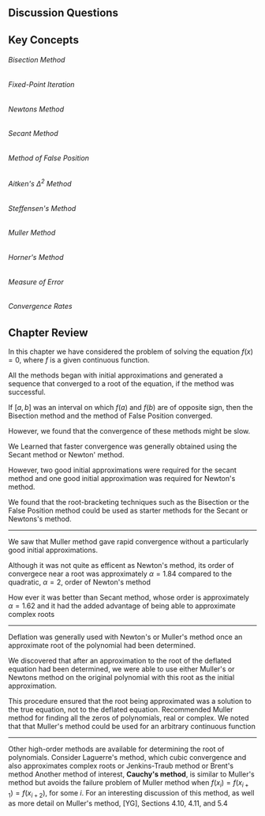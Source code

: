 ## Discussion Questions 

## Key Concepts

###### Bisection Method

###### Fixed-Point Iteration

###### Newtons Method

###### Secant Method

###### Method of False Position 

###### Aitken's $\Delta^{2}$ Method

###### Steffensen's Method

###### Muller Method

###### Horner's Method

###### Measure of Error

###### Convergence Rates


## Chapter Review

In this chapter we have considered the problem of solving the equation $f(x) = 0$,
	where $f$ is a given continuous function.

All the methods began with initial approximations 
	and generated a sequence 
		that converged to a root of the equation,
			if the method was successful.

If $[a,b]$ was an interval on which $f(a)$ and $f(b)$ are of opposite sign, 
	then the Bisection method and the method of False Position converged. 

However, we found that the convergence of these methods might be slow.

We Learned that faster convergence was generally obtained using the Secant method or Newton' method.

However, two good initial approximations were required for the secant method
	and one good initial approximation was required for Newton's method.

We found that the root-bracketing techniques such as the Bisection or the False Position method could be used as starter methods for the Secant or Newtons's method.
***
We saw that Muller method 
	gave rapid convergence 
		without a particularly good initial approximations. 

Although it was not quite as efficent as Newton's method,
	its order of convergece near a root was 
		approximately $\alpha = 1.84$
			compared to the quadratic, $\alpha = 2$, order of Newton's method

How ever it was better than Secant method, 
	whose order is approximately $\alpha = 1.62$
		and it had the added advantage of being able to approximate complex roots
	
***
Deflation was generally used with Newton's or Muller's method 
	once an approximate root of the polynomial had been determined. 

We discovered that after an approximation 
	to the root of the deflated equation had been determined, 
		we were able to use either Muller's or Newtons method 
			on the original polynomial 
				with this root as the initial approximation.

This procedure ensured that the root being approximated 
	was a solution to the true equation, 
		not to the deflated equation.
Recommended Muller method for 
	finding all the zeros of polynomials, real or complex.
We noted that that Muller's method 
	could be used for an arbitrary continuous function
***
Other high-order methods are available for determining the root of polynomials.
	Consider Laguerre's method, 
			which cubic convergence and also approximates complex roots 
		or Jenkins-Traub method
		or Brent's method
Another method of interest, **Cauchy's method**,
	is similar to Muller's method 
		but avoids the failure problem of Muller method 
			when $f(x_{i}) = f(x_{i+1})= f(x_{i+2})$, for some $i$.
For an interesting discussion of this method, as well as more detail on Muller's method, [YG], Sections 4.10, 4.11, and 5.4
	





